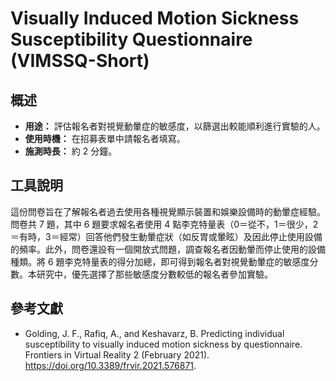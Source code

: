 # Visually Induced Motion Sickness Susceptibility Questionnaire (VIMSSQ-Short)

## 概述

- **用途：** 評估報名者對視覺動暈症的敏感度，以篩選出較能順利進行實驗的人。
- **使用時機：** 在招募表單中請報名者填寫。
- **施測時長：** 約 2 分鐘。

## 工具說明

這份問卷旨在了解報名者過去使用各種視覺顯示裝置和娛樂設備時的動暈症經驗。問卷共 7 題，其中 6 題要求報名者使用 4 點李克特量表（0＝從不，1＝很少，2＝有時，3＝經常）回答他們發生動暈症狀（如反胃或暈眩）及因此停止使用設備的頻率。此外，問卷還設有一個開放式問題，調查報名者因動暈而停止使用的設備種類。將 6 題李克特量表的得分加總，即可得到報名者對視覺動暈症的敏感度分數。本研究中，優先選擇了那些敏感度分數較低的報名者參加實驗。

## 參考文獻

- Golding, J. F., Rafiq, A., and Keshavarz, B. Predicting individual susceptibility to visually induced motion sickness by questionnaire. Frontiers in Virtual Reality 2 (February 2021). https://doi.org/10.3389/frvir.2021.576871.

